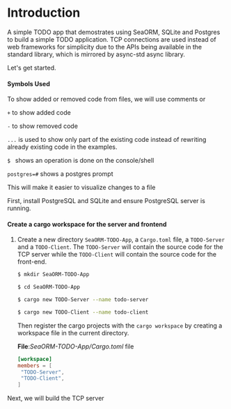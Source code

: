 # Introduction

A simple TODO app that demostrates using SeaORM, SQLite and Postgres to build a simple TODO application. TCP connections are used instead of web frameworks for simplicity due to the APIs being available in the standard library, which is mirrored by async-std async library. 

Let's get started.

#### Symbols Used

To show added or removed code from files, we will use comments or 

`+` to show added code

`-` to show removed code

`...` is used to show only part of the existing code instead of rewriting already existing code in the examples.

`$ ` shows an operation is done on the console/shell 

`postgres=#` shows a postgres prompt

This will make it easier to visualize changes to a file

First, install PostgreSQL and SQLite and ensure PostgreSQL server is running.



#### Create a cargo workspace for the server and frontend 

1. Create a new directory `SeaORM-TODO-App`, a `Cargo.toml` file, a `TODO-Server` and a `TODO-Client`. The `TODO-Server` will contain the source code for the TCP server while the `TODO-Client` will contain the source code for the front-end.

   ```sh
   $ mkdir SeaORM-TODO-App
   
   $ cd SeaORM-TODO-App
   
   $ cargo new TODO-Server --name todo-server
   
   $ cargo new TODO-Client --name todo-client
   ```

   Then register the cargo projects with the `cargo workspace` by creating a workspace file in the current directory.

   **File**:*SeaORM-TODO-App/Cargo.toml* file
   
   ```TOML
   [workspace]
   members = [
   	"TODO-Server",
   	"TODO-Client",
   ]
   ```

Next, we will build the TCP server